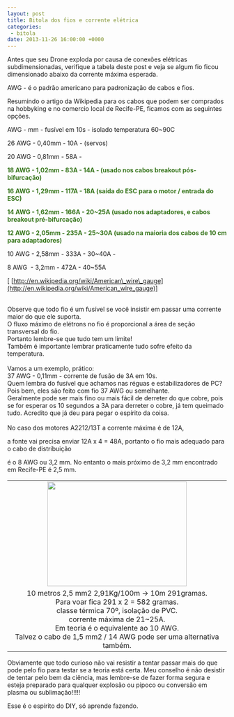 ```yaml
---
layout: post
title: Bitola dos fios e corrente elétrica 
categories:
 - bitola
date: 2013-11-26 16:00:00 +0000
---
```


Antes que seu Drone exploda por causa de conexões elétricas subdimensionadas, verifique a tabela deste post e veja se algum fio ficou dimensionado abaixo da corrente máxima esperada.  

  

<a name="more"></a>  
  

AWG - é o padrão americano para padronização de cabos e fios.  

  

Resumindo o artigo da Wikipedia para os cabos que podem ser comprados na hobbyking e no comercio local de Recife-PE, ficamos com as seguintes opções.  

  

AWG - mm - fusível em 10s - isolado temperatura 60~90C  

26 AWG - 0,40mm - 10A - (servos)  

20 AWG - 0,81mm - 58A -  

<span style="color: #38761d;">__18 AWG - 1,02mm - 83A - 14A - (usado nos cabos breakout pós-bifurcação)__</span>  

__<span style="color: #38761d;">16 AWG - 1,29mm - 117A - 18A (saída&nbsp;do ESC para o motor / entrada do ESC)</span>__  

<span style="color: #38761d;">__14 AWG - 1,62mm - 166A - 20~25A (usado nos adaptadores, e cabos breakout pré-bifurcação)__</span>  

<span style="color: #38761d;">__12 AWG - 2,05mm - 235A - 25~30A (usado na maioria dos cabos de 10 cm para adaptadores)__</span>  

10 AWG - 2,58mm - 333A - 30~40A -  

8 AWG &nbsp;- 3,2mm - 472A - 40~55A  

[&nbsp;[http://en.wikipedia.org/wiki/American\_wire\_gauge](http://en.wikipedia.org/wiki/American_wire_gauge)]  

<div>
<br/></div>

<div>
Observe que todo fio é um fusível se você insistir em passar uma corrente maior do que ele suporta.</div>

<div>
O fluxo máximo de elétrons no fio é proporcional a área de seção transversal do fio.</div>

<div>
Portanto lembre-se que tudo tem um limite!&nbsp;</div>

<div>
Também é importante lembrar praticamente tudo sofre efeito da temperatura.</div>

<div>
<br/></div>

<div>
Vamos a um exemplo, prático:</div>

<div>
37 AWG - 0,11mm - corrente de fusão de 3A em 10s.</div>

<div>
Quem lembra do fusível que achamos nas réguas e estabilizadores de PC?</div>

<div>
Pois bem, eles são feito com fio 37 AWG ou semelhante.</div>

<div>
Geralmente pode ser mais fino ou mais fácil de derreter do que cobre, pois se for esperar os 10 segundos a 3A para derreter o cobre, já tem queimado tudo. Acredito que já deu para pegar o espírito da coisa.</div>

<div>
<br/></div>

<div>
No caso dos motores A2212/13T a corrente máxima é de 12A,</div>

a fonte vai precisa enviar 12A x 4 = 48A, portanto o fio mais adequado para o cabo de distribuição  

é o 8 AWG ou 3,2 mm. No entanto o mais próximo de 3,2 mm encontrado em Recife-PE é 2,5 mm.  

  

<table align="center" cellpadding="0" cellspacing="0" class="tr-caption-container" style="margin-left: auto; margin-right: auto; text-align: center;"><tbody>
<tr><td style="text-align: center;"><a href="http://4.bp.blogspot.com/-EzudjteyDIU/UpjzmDCDl1I/AAAAAAAAnfA/ORH4KPfGRq0/s1600/IMG_20131129_170534.jpg" imageanchor="1" style="margin-left: auto; margin-right: auto;"><img border="0" height="240" src="http://4.bp.blogspot.com/-EzudjteyDIU/UpjzmDCDl1I/AAAAAAAAnfA/ORH4KPfGRq0/s320/IMG_20131129_170534.jpg" width="320"/></a></td></tr>
<tr><td class="tr-caption" style="text-align: center;">10 metros 2,5 mm2 2,91Kg/100m -&gt; 10m 291gramas.<br/>
Para voar fica 291 x 2 = 582 gramas.<br/>
classe térmica 70º, isolação de PVC.<br/>
corrente máxima de 21~25A.<br/>
Em teoria é o equivalente ao 10 AWG.<br/>
Talvez o cabo de 1,5 mm2 / 14 AWG pode ser uma alternativa também.</td></tr>
</tbody></table>

  

  

Obviamente que todo curioso não vai resistir a tentar passar mais do que pode pelo fio para testar se a teoria está certa. Meu conselho é não desistir de tentar pelo bem da ciência, mas lembre-se de fazer forma segura e esteja preparado para qualquer explosão ou pipoco ou conversão em plasma ou sublimação!!!!!  

Esse é o espírito do DIY, só aprende fazendo.  

  

  

  